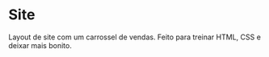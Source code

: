 # Site
Layout de site com um carrossel de vendas. Feito para treinar HTML, CSS e deixar mais bonito.
